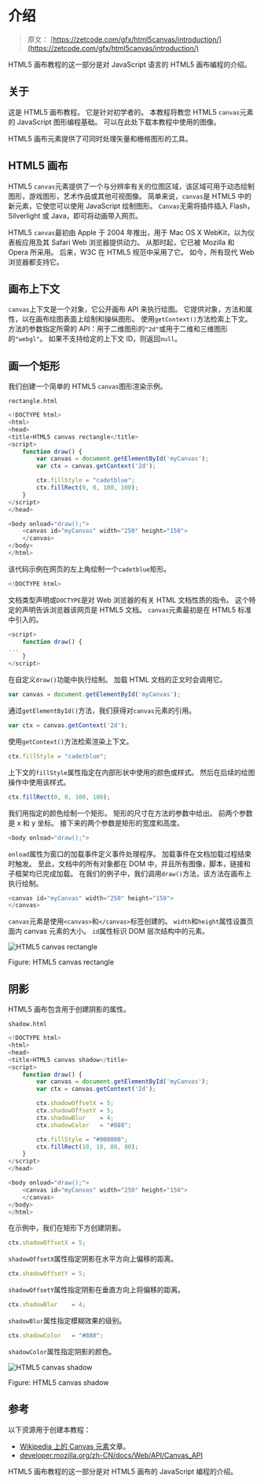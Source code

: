 # 介绍

> 原文： [https://zetcode.com/gfx/html5canvas/introduction/](https://zetcode.com/gfx/html5canvas/introduction/)

HTML5 画布教程的这一部分是对 JavaScript 语言的 HTML5 画布编程的介绍。

## 关于

这是 HTML5 画布教程。 它是针对初学者的。 本教程将教您 HTML5 `canvas`元素的 JavaScript 图形编程基础。 可以在此处下载本教程中使用的图像。

HTML5 画布元素提供了可同时处理矢量和栅格图形的工具。

## HTML5 画布

HTML5 `canvas`元素提供了一个与分辨率有关的位图区域，该区域可用于动态绘制图形，游戏图形，艺术作品或其他可视图像。 简单来说，`canvas`是 HTML5 中的新元素，它使您可以使用 JavaScript 绘制图形。 `Canvas`无需将插件插入 Flash，Silverlight 或 Java，即可将动画带入网页。

HTML5 `canvas`最初由 Apple 于 2004 年推出，用于 Mac OS X WebKit，以为仪表板应用及其 Safari Web 浏览器提供动力。 从那时起，它已被 Mozilla 和 Opera 所采用。 后来，W3C 在 HTML5 规范中采用了它。 如今，所有现代 Web 浏览器都支持它。

## 画布上下文

`canvas`上下文是一个对象，它公开画布 API 来执行绘图。 它提供对象，方法和属性，以在画布绘图表面上绘制和操纵图形。 使用`getContext()`方法检索上下文。 方法的参数指定所需的 API：用于二维图形的`"2d"`或用于二维和三维图形的`"webgl"`。 如果不支持给定的上下文 ID，则返回`null`。

## 画一个矩形

我们创建一个简单的 HTML5 `canvas`图形渲染示例。

`rectangle.html`

```js
<!DOCTYPE html>
<html>
<head>
<title>HTML5 canvas rectangle</title>    
<script>
    function draw() {
        var canvas = document.getElementById('myCanvas');
        var ctx = canvas.getContext('2d');

        ctx.fillStyle = "cadetblue";
        ctx.fillRect(0, 0, 100, 100);
    }    
</script>
</head>

<body onload="draw();">
    <canvas id="myCanvas" width="250" height="150">
    </canvas>
</body>
</html>

```

该代码示例在网页的左上角绘制一个`cadetblue`矩形。

```js
<!DOCTYPE html>

```

文档类型声明或`DOCTYPE`是对 Web 浏览器的有关 HTML 文档性质的指令。 这个特定的声明告诉浏览器该网页是 HTML5 文档。 `canvas`元素最初是在 HTML5 标准中引入的。

```js
<script>
    function draw() {
...
    }    
</script>

```

在自定义`draw()`功能中执行绘制。 加载 HTML 文档的正文时会调用它。

```js
var canvas = document.getElementById('myCanvas');

```

通过`getElementById()`方法，我们获得对`canvas`元素的引用。

```js
var ctx = canvas.getContext('2d');

```

使用`getContext()`方法检索渲染上下文。

```js
ctx.fillStyle = "cadetblue";

```

上下文的`fillStyle`属性指定在内部形状中使用的颜色或样式。 然后在后续的绘图操作中使用该样式。

```js
ctx.fillRect(0, 0, 100, 100);

```

我们用指定的颜色绘制一个矩形。 矩形的尺寸在方法的参数中给出。 前两个参数是 x 和 y 坐标。 接下来的两个参数是矩形的宽度和高度。

```js
<body onload="draw();">

```

`onload`属性为窗口的加载事件定义事件处理程序。 加载事件在文档加载过程结束时触发。 至此，文档中的所有对象都在 DOM 中，并且所有图像，脚本，链接和子框架均已完成加载。 在我们的例子中，我们调用`draw()`方法，该方法在画布上执行绘制。

```js
<canvas id="myCanvas" width="250" height="150">
</canvas>

```

`canvas`元素是使用`<canvas>`和`</canvas>`标签创建的。 `width`和`height`属性设置页面内 canvas 元素的大小。 `id`属性标识 DOM 层次结构中的元素。

![HTML5 canvas rectangle](img/b4bff4c4863a93a3a99ec3dd907db8dd.jpg)

Figure: HTML5 canvas rectangle

## 阴影

HTML5 画布包含用于创建阴影的属性。

`shadow.html`

```js
<!DOCTYPE html>
<html>
<head>
<title>HTML5 canvas shadow</title>    
<script>
    function draw() {
        var canvas = document.getElementById('myCanvas');
        var ctx = canvas.getContext('2d');

        ctx.shadowOffsetX = 5;
        ctx.shadowOffsetY = 5;
        ctx.shadowBlur    = 4;
        ctx.shadowColor   = "#888";  

        ctx.fillStyle = "#000000";
        ctx.fillRect(10, 10, 80, 80);
    }    
</script>
</head>

<body onload="draw();">
    <canvas id="myCanvas" width="250" height="150">
    </canvas>
</body>
</html>

```

在示例中，我们在矩形下方创建阴影。

```js
ctx.shadowOffsetX = 5;

```

`shadowOffsetX`属性指定阴影在水平方向上偏移的距离。

```js
ctx.shadowOffsetY = 5;

```

`shadowOffsetY`属性指定阴影在垂直方向上将偏移的距离。

```js
ctx.shadowBlur    = 4;

```

`shadowBlur`属性指定模糊效果的级别。

```js
ctx.shadowColor   = "#888";  

```

`shadowColor`属性指定阴影的颜色。

![HTML5 canvas shadow](img/a5e090c4aa3ef0272324ccb2baf86658.jpg)

Figure: HTML5 canvas shadow

## 参考

以下资源用于创建本教程：

*   [Wikipedia 上的 Canvas 元素](https://en.wikipedia.org/wiki/Canvas_element)文章。
*   [developer.mozilla.org/zh-CN/docs/Web/API/Canvas_API](https://developer.mozilla.org/en-US/docs/Web/API/Canvas_API)

HTML5 画布教程的这一部分是对 HTML5 画布的 JavaScript 编程的介绍。